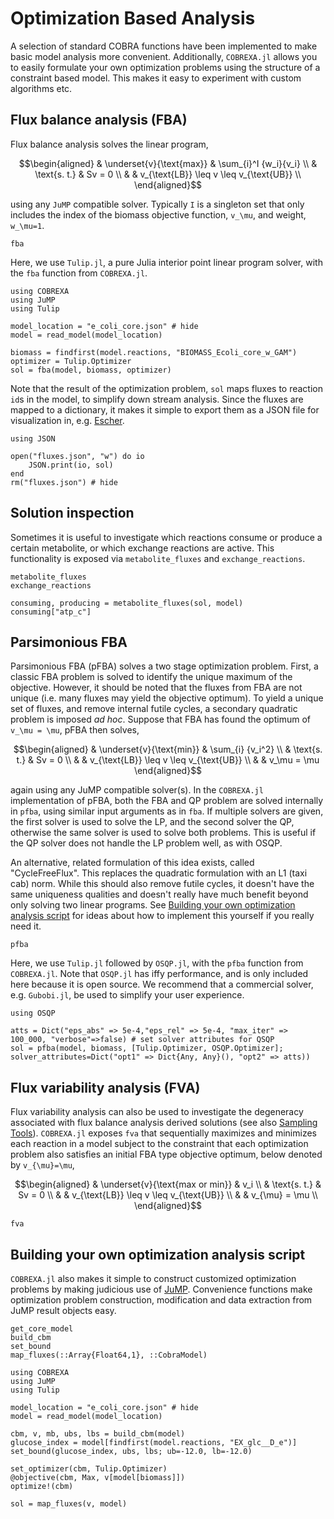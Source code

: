 # Optimization Based Analysis
A selection of standard COBRA functions have been implemented to make basic model analysis more convenient.
Additionally, `COBREXA.jl` allows you to easily formulate your own optimization problems using the structure of a constraint based model.
This makes it easy to experiment with custom algorithms etc.

## Flux balance analysis (FBA)
Flux balance analysis solves the linear program,
```math
\begin{aligned}
& \underset{v}{\text{max}}
& \sum_{i}^I {w_i}{v_i} \\
& \text{s. t.}
& Sv = 0 \\
& & v_{\text{LB}} \leq v \leq v_{\text{UB}} \\
\end{aligned}
```
using any `JuMP` compatible solver. Typically ``I`` is a singleton set that only includes the index of the biomass objective function, ``v_\mu``, and weight, ``w_\mu=1``.
```@docs
fba
```
Here, we use `Tulip.jl`, a pure Julia interior point linear program solver, with the `fba` function from `COBREXA.jl`.
```@example fba
using COBREXA
using JuMP
using Tulip

model_location = "e_coli_core.json" # hide
model = read_model(model_location)

biomass = findfirst(model.reactions, "BIOMASS_Ecoli_core_w_GAM")
optimizer = Tulip.Optimizer
sol = fba(model, biomass, optimizer)
```
Note that the result of the optimization problem, `sol` maps fluxes to reaction `id`s in the model, to simplify down stream analysis.
Since the fluxes are mapped to a dictionary, it makes it simple to export them as a JSON file for visualization in, e.g. [Escher](https://escher.github.io/#/).
```@example fba
using JSON

open("fluxes.json", "w") do io
    JSON.print(io, sol)
end
rm("fluxes.json") # hide
```

## Solution inspection
Sometimes it is useful to investigate which reactions consume or produce a certain metabolite, or which exchange reactions are active. 
This functionality is exposed via `metabolite_fluxes` and `exchange_reactions`.
```@docs
metabolite_fluxes
exchange_reactions
```
```@example fba
consuming, producing = metabolite_fluxes(sol, model)
consuming["atp_c"]
```
## Parsimonious FBA
Parsimonious FBA (pFBA) solves a two stage optimization problem. First, a classic FBA problem is solved to identify the unique maximum of the objective. 
However, it should be noted that the fluxes from FBA are not unique (i.e. many fluxes may yield the objective optimum). 
To yield a unique set of fluxes, and remove internal futile cycles, a secondary quadratic problem is imposed *ad hoc*. 
Suppose that FBA has found the optimum of ``v_\mu = \mu``, pFBA then solves,
```math
\begin{aligned}
& \underset{v}{\text{min}}
& \sum_{i} {v_i^2} \\
& \text{s. t.}
& Sv = 0 \\
& & v_{\text{LB}} \leq v \leq v_{\text{UB}} \\
& & v_\mu = \mu
\end{aligned}
```
again using any JuMP compatible solver(s). In the `COBREXA.jl` implementation of pFBA, both the FBA and QP problem are solved internally in `pfba`, using similar input arguments as in `fba`. If multiple solvers are given, the first solver is used to solve the LP, and the second solver the QP, otherwise the same solver is used to solve both problems.
This is useful if the QP solver does not handle the LP problem well, as with OSQP. 

An alternative, related formulation of this idea exists, called "CycleFreeFlux". 
This replaces the quadratic formulation with an L1 (taxi cab) norm. While this should also remove futile cycles, it doesn't have the same uniqueness qualities and doesn't
really have much benefit beyond only solving two linear programs. See [Building your own optimization analysis script](@ref) for ideas about how to implement this yourself if you really need it.
```@docs
pfba
```
Here, we use `Tulip.jl` followed by `OSQP.jl`, with the `pfba` function from `COBREXA.jl`. Note that `OSQP.jl` has iffy performance, and is only included here because it is open source. We recommend that a commercial solver, e.g. `Gubobi.jl`, be used to simplify your user experience.
```@example fba
using OSQP

atts = Dict("eps_abs" => 5e-4,"eps_rel" => 5e-4, "max_iter" => 100_000, "verbose"=>false) # set solver attributes for QSQP
sol = pfba(model, biomass, [Tulip.Optimizer, OSQP.Optimizer]; solver_attributes=Dict("opt1" => Dict{Any, Any}(), "opt2" => atts))
```
## Flux variability analysis (FVA)
Flux variability analysis can also be used to investigate the degeneracy associated with flux balance analysis derived solutions (see also [Sampling Tools](@ref)).
`COBREXA.jl` exposes `fva` that sequentially maximizes and minimizes each reaction in a model subject to the constraint that each optimization problem also satisfies an initial FBA type objective optimum, below denoted by ``v_{\mu}=\mu``,
```math
\begin{aligned}
& \underset{v}{\text{max or min}}
& v_i \\
& \text{s. t.}
& Sv = 0 \\
& & v_{\text{LB}} \leq v \leq v_{\text{UB}} \\
& & v_{\mu} = \mu \\ 
\end{aligned}
```
```@docs
fva
```
## Building your own optimization analysis script
`COBREXA.jl` also makes it simple to construct customized optimization problems by making judicious use of [JuMP](https://jump.dev/). 
Convenience functions make optimization problem construction, modification and data extraction from JuMP result objects easy.
```@docs
get_core_model
build_cbm
set_bound
map_fluxes(::Array{Float64,1}, ::CobraModel)
```
```@example fba
using COBREXA
using JuMP
using Tulip

model_location = "e_coli_core.json" # hide
model = read_model(model_location)

cbm, v, mb, ubs, lbs = build_cbm(model)
glucose_index = model[findfirst(model.reactions, "EX_glc__D_e")]
set_bound(glucose_index, ubs, lbs; ub=-12.0, lb=-12.0)

set_optimizer(cbm, Tulip.Optimizer)
@objective(cbm, Max, v[model[biomass]])
optimize!(cbm)    

sol = map_fluxes(v, model) 
```
